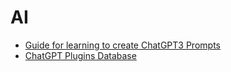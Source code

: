 # AI

- [Guide for learning to create ChatGPT3 Prompts](https://github.com/mattnigh/ChatGPT3-Free-Prompt-List)
- [ChatGPT Plugins Database](https://ai-advantage.notion.site/640360e552b3444e8422948f479740cd?v=8983ce52e0d54c66bd30f9b4ec9b1322)